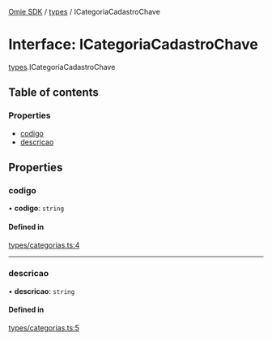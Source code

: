 [Omie SDK](../README.md) / [types](../modules/types.md) / ICategoriaCadastroChave

# Interface: ICategoriaCadastroChave

[types](../modules/types.md).ICategoriaCadastroChave

## Table of contents

### Properties

- [codigo](types.ICategoriaCadastroChave.md#codigo)
- [descricao](types.ICategoriaCadastroChave.md#descricao)

## Properties

### codigo

• **codigo**: `string`

#### Defined in

[types/categorias.ts:4](https://github.com/lucas-bogos/omie-sdk/blob/96c014c/src/types/categorias.ts#L4)

___

### descricao

• **descricao**: `string`

#### Defined in

[types/categorias.ts:5](https://github.com/lucas-bogos/omie-sdk/blob/96c014c/src/types/categorias.ts#L5)
